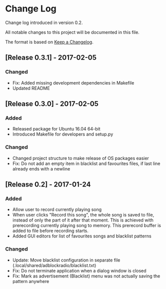 # Change Log
Change log introduced in version 0.2.

All notable changes to this project will be documented in this file.

The format is based on [Keep a Changelog](http://keepachangelog.com/).

## [Release 0.3.1] - 2017-02-05
### Changed
- Fix: Added missing development dependencies in Makefile
- Updated README

## [Release 0.3.0] - 2017-02-05
### Added
- Released package for Ubuntu 16.04 64-bit
- Introduced Makefile for developers and setup.py

### Changed
- Changed project structure to make release of OS packages easier
- Fix: Do not add an empty item in blacklist and favourites files, if last line already ends with a newline 

## [Release 0.2] - 2017-01-24
### Added
- Allow user to record currently playing song
- When user clicks "Record this song", the whole song is saved to file, instead of only the part of it after that moment.
  This is achieved with prerecording currently playing song to memory. This prerecord buffer is added to file before recording starts.
- Added GUI editors for list of favourites songs and blacklist patterns

### Changed
- Update: Move blacklist configuration in separate file (.local/shared/adblockradio/blacklist.txt)
- Fix: Do not terminate application when a dialog window is closed
- Fix: Mark as advertisement (Blacklist) menu was not actually saving the pattern anywhere

[Release 0.1]: https://github.com/quasoft/adblockradio/tree/0.1
